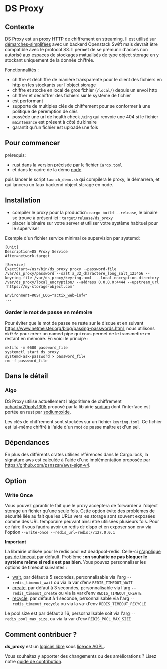 # DS Proxy

## Contexte

DS Proxy est un proxy HTTP de chiffrement en streaming. Il est utilisé sur [démarches-simplifées](https://github.com/demarches-simplifiees/demarches-simplifiees.fr) avec un backend Openstack Swift mais devrait être compatible avec le protocol S3.
Il permet de se prémunir d'accès non autorisé aux espaces de stockages mutualisés de type object storage en y stockant uniquement de la donnée chiffrée.

Fonctionnalités :
- chiffre et déchiffre de manière transparente pour le client des fichiers en http en les stockants sur l'object storage
- chiffre et stocke en local de gros fichier (`/local/`) depuis un envoi http
- chiffrer et déchiffrer des fichiers sur le système de fichier
- est performant
- supporte de multiples clés de chiffrement pour se conformer à une politique de péremption de clés
- possède une url de health check `/ping` qui renvoie une 404 si le fichier `maintenance` est présent à côté du binaire
- garantit qu'un fichier est uploadé une fois

## Pour commencer

prérequis: 
- [rust](rust-lang.org) dans la version précisée par le fichier `Cargo.toml`
- et dans le cadre de la démo [node](https://nodejs.org)

puis lancer le script `launch_demo.sh` qui compilera le proxy, le démarrera, et qui lancera un faux backend object storage en node.

## Installation

- compiler le proxy pour la production: `cargo build --release`, le binaire se trouve à présent ici : `target/release/ds_proxy`
- placer le binaire sur votre server et utiliser votre système habituel pour le superviser

Exemple d'un fichier service minimal de supervision par systemd:

```
[Unit]
Description=DS Proxy Service
After=network.target

[Service]
ExectStart=/usr/bin/ds_proxy proxy --password-file /var/ds_proxy/password --salt a_32_charactere_long_salt_123456 --keyring-file /var/ds_proxy/keyring.toml  --local-encryption-directory /var/ds_proxy/local_encryption/ --address 0.0.0.0:4444 --upstream_url 'https://my-storage-object.com'

Environment=RUST_LOG="actix_web=info"
...
```

### Garder le mot de passe en mémoire

Pour éviter que le mot de passe ne reste sur le disque et en suivant https://www.netmeister.org/blog/passing-passwords.html, nous utilisons `mkfifo` pour créer un named pipe qui nous permet de le transmettre en restant en mémoire.
En voici le principe :
```
mkfifo -m 0600 password_file
systemctl start ds_proxy
systemd-ask-password > password_file
rm -f password_file
```

## Dans le détail

### Algo
DS Proxy utilise actuellement l'algorithme de chiffrement [xchacha20poly1305](https://doc.libsodium.org/secret-key_cryptography/aead/chacha20-poly1305/xchacha20-poly1305_construction) proposé par la librairie [sodium](https://doc.libsodium.org/) dont l'interface est portée en rust par [sodiumoxide](https://github.com/sodiumoxide/sodiumoxide).

Les clés de chiffrement sont stockées sur un fichier `keyring.toml`. Ce fichier est lui-même chiffré à l'aide d'un mot de passe maître et d'un sel.

## Dépendances

En plus des différents crates utilisés référencés dans le Cargo.lock, la signature aws est calculée à l'aide d'une implémentation proposée par https://github.com/psnszsn/aws-sign-v4.

## Option

### Write Once

Vous pouvez garantir le fait que le proxy acceptera de forwarder à l'object storage un fichier qu'une seule fois. Cette option évite des problèmes de sécurité liée au fait que les URLs vers les storage sont souvent exposées comme des URL temporaire peuvant ainsi être utilisées plusieurs fois.
Pour ce faire il vous faudra avoir un redis de dispo et en exposer son env via l'option ```--write-once --redis_url=redis://127.0.0.1```

**Important**

La librairie utilisée pour le redis pool est deadpool-redis. Celle-ci [n'applique pas de timeout](https://docs.rs/deadpool-redis/latest/deadpool_redis/struct.PoolConfig.html#fields) par défault. Problème : **on souhaite ne pas bloquer le système même si redis est pas bien**. Vous pouvez personnaliser les options de timeout suivantes :

* [wait](https://docs.rs/deadpool-redis/latest/deadpool_redis/struct.Timeouts.html#structfield.wait), par défaut à 5 secondes, personnalisable via l'arg `--redis_timeout_wait` ou via la var d'env `REDIS_TIMEOUT_WAIT`
* [create](https://docs.rs/deadpool-redis/latest/deadpool_redis/struct.Timeouts.html#structfield.create), par défaut à 3 secondes, personnalisable via l'arg  `--redis_timeout_create` ou via la var d'env `REDIS_TIMEOUT_CREATE`
* [recycle](https://docs.rs/deadpool-redis/latest/deadpool_redis/struct.Timeouts.html#structfield.recycle), par défaut à 1 seconde, personnalisable via l'arg `--redis_timeout_recycle` ou via la var d'env `REDIS_TIMEOUT_RECYCLE`

Le pool size est par défaut à 16, personnalisable soit via l'arg `--redis_pool_max_size`, ou via la var d'env `REDIS_POOL_MAX_SIZE`

## Comment contribuer ?

**ds_proxy** est un [logiciel libre](https://fr.wikipedia.org/wiki/Logiciel_libre) sous [licence AGPL](LICENSE.txt).

Vous souhaitez y apporter des changements ou des améliorations ? Lisez notre [guide de contribution](CONTRIBUTING.md).
